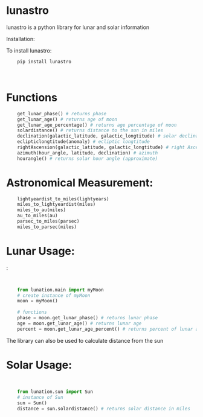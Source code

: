 # lunastro
lunastro is a python library for lunar and solar information


Installation:

To install lunastro:

```python
    pip install lunastro
```
<br>

<h1>Functions</h1>

```python
    get_lunar_phase() # returns phase
    get_lunar_age() # returns age of moon
    get_lunar_age_percentage() # returns age percentage of moon
    solardistance() # returns distance to the sun in miles
    declination(galactic_latitude, galactic_longtitude) # solar declination
    eclipticlongtitude(anomaly) # ecliptic longtitude
    rightAscension(galactic_latitude, galactic_longtitude) # right Ascension
    azimuth(hour_angle, latitude, declination) # azimuth
    hourangle() # returns solar hour angle (approximate)
```

<h1>Astronomical Measurement:</h1>

```python
    lightyeardist_to_miles(lightyears)
    miles_to_lightyeardist(miles)
    miles_to_au(miles)
    au_to_miles(au)
    parsec_to_miles(parsec)
    miles_to_parsec(miles)
```

<h1>Lunar Usage:</h1>:
<br>

```python

    
    from lunation.main import myMoon
    # create instance of myMoon
    moon = myMoon()
    
    # functions
    phase = moon.get_lunar_phase() # returns lunar phase
    age = moon.get_lunar_age() # returns lunar age
    percent = moon.get_lunar_age_percent() # returns percent of lunar age as a decimal
```
The library can also be used to calculate distance from the sun
<br>
<h1> Solar Usage: </h1>

```python

    
    from lunation.sun import Sun
    # instance of Sun
    sun = Sun()
    distance = sun.solardistance() # returns solar distance in miles
```
